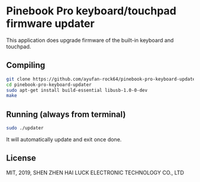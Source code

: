 # Pinebook Pro keyboard/touchpad firmware updater

This application does upgrade firmware of the built-in keyboard and touchpad.

## Compiling

```bash
git clone https://github.com/ayufan-rock64/pinebook-pro-keyboard-updater
cd pinebook-pro-keyboard-updater
sudo apt-get install build-essential libusb-1.0-0-dev
make
```

## Running (always from terminal)

```bash
sudo ./updater
```

It will automatically update and exit once done.

## License

MIT, 2019, SHEN ZHEN HAI LUCK ELECTRONIC TECHNOLOGY CO., LTD
